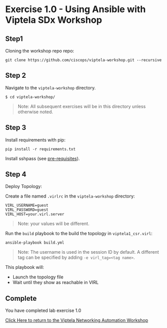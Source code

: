 # Exercise 1.0 -  Using Ansible with Viptela SDx Workshop

## Step1

Cloning the workshop repo repo:

``` shell
git clone https://github.com/ciscops/viptela-workshop.git --recursive
```

## Step 2

Navigate to the `viptela-workshop` directory.

``` shell
$ cd viptela-workshop/
```

>Note: All subsequent exercises will be in this directory unless otherwise noted.

## Step 3

Install requirements with pip:

```
pip install -r requirements.txt
```

Install sshpass (see [pre-requisites](../../pre-requisites.md)).

## Step 4

Deploy Topology:

Create a file named `.virlrc` in the `viptela-workshop` directory:
``` shell
VIRL_USERNAME=guest
VIRL_PASSWORD=guest
VIRL_HOST=your.virl.server
```

>Note: your values will be different.

Run the `build` playbook to the build the topology in `viptela1_csr.virl`:
``` shell
ansible-playbook build.yml
```

>Note: The username is used in the session ID by default.  A different tag can be specified by adding `-e virl_tag=<tag name>`.

This playbook will:
* Launch the topology file
* Wait until they show as reachable in VIRL


## Complete

You have completed lab exercise 1.0

[Click Here to return to the Viptela Networking Automation Workshop](../../README_AUTOMATION.md)
